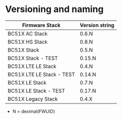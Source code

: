  # Versioning and naming

 | Firmware Stack | Version string |
 |---------------|-----------------|
 |BC51X AC Stack| 0.6.N |
 |BC51X HS Stack| 0.8.N |
 |BC51X Stack| 0.5.N |
 |BC51X Stack - TEST | 0.15.N |
 |BC51X LTE LE Stack | 0.4.N |
 |BC51X LTE LE Stack - TEST | 0.14.N |
 |BC51X LE Stack | 0.7.N |
 |BC51X LE Stack - TEST | 0.17.N |
 |BC51X Legacy Stack | 0.4.X |
 
 * N = deximal(FWUID)
 
